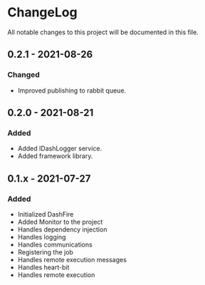 # ChangeLog
All notable changes to this project will be documented in this file.

## 0.2.1 - 2021-08-26
### Changed
- Improved publishing to rabbit queue.

## 0.2.0 - 2021-08-21
### Added
- Added IDashLogger service.
- Added framework library.

## 0.1.x - 2021-07-27
### Added
- Initialized DashFire
- Added Monitor to the project
- Handles dependency injection
- Handles logging
- Handles communications
- Registering the job
- Handles remote execution messages
- Handles heart-bit
- Handles remote execution